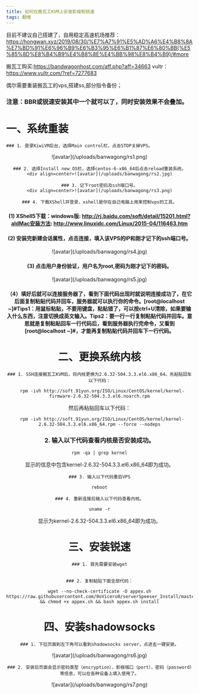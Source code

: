 ```yaml
---
title: 如何在搬瓦工KVM上安装影梭和锐速
tags: 翻墙
---
```


目前不建议自己搭建了，自用稳定高速机场推荐：https://hongwan.xyz/2019/08/30/%E7%A7%91%E5%AD%A6%E4%B8%8A%E7%BD%91%E6%96%B9%E6%B3%95%E6%B1%87%E6%80%BB(%E5%85%8D%E8%B4%B9%E4%B8%8E%E4%BB%98%E8%B4%B9)/#more


搬瓦工购买:https://bandwagonhost.com/aff.php?aff=34663
vultr：https://www.vultr.com/?ref=7277683

<!--more--> 
偶尔需要重装搬瓦工的vps,搭建ss,部分指令备份；

### 注意：BBR或锐速安装其中一个就可以了，同时安装效果不会叠加。

# 一、系统重装
	### 1. 登录KiwiVM后台，选择Main control栏，点击STOP关掉VPS。
  <div align=center>![avatar](/uploads/banwagong/rs1.png)

	### 2. 选择Install new OS栏，选择centos-6-x86_64后点击reload重装系统。
    <div align=center>![avatar](/uploads/banwagong/rs2.jpg)

	### 3. 记下root密码及ssh端口号。
    <div align=center>![avatar](/uploads/banwagong/rs3.png)

	### 4. 下载XShell并登录，xshell是你在自己电脑上用来控制vps的工具。
  #### (1) XShell5下载：windows版: http://rj.baidu.com/soft/detail/15201.html?aldMac安装方法: http://www.linuxidc.com/Linux/2015-04/116463.htm
  
  #### (2) 安装完新建会话属性，点击连接，填入该VPS的IP和刚才记下的ssh端口号。

<div align=center>![avatar](/uploads/banwagong/rs4.jpg)

  #### (3) 点击用户身份验证，用户名为root,密码为刚才记下的密码。
  
  <div align=center>![avatar](/uploads/banwagong/rs5.jpg)

  #### （4）填好后就可以连接服务器了，看到下面代码出现时就说明连接成功了，在它后面复制粘贴代码并回车，服务器就可以执行你的命令。[root@localhost ~]#Tips1：用鼠标粘贴，不要用键盘，粘贴错了，可以按ctrl+U清除，如果要输入什么东西，注意切换成英文输入。Tips2：要一行一行复制粘贴代码并回车。意思就是复制粘贴回车一行代码后，看到服务器执行完命令，又看到[root@localhost ~]#，才能再复制粘贴代码并回车下一行代码。

# 二、更换系统内核
	### 1. SSH连接搬瓦工KVM后，将内核更换为2.6.32-504.3.3.el6.x86_64。先粘贴回车以下代码：
  
```
  rpm -ivh http://soft.91yun.org/ISO/Linux/CentOS/kernel/kernel-firmware-2.6.32-504.3.3.el6.noarch.rpm
```


  然后再粘贴回车以下代码：

```
  rpm -ivh http://soft.91yun.org/ISO/Linux/CentOS/kernel/kernel-2.6.32-504.3.3.el6.x86_64.rpm --force --nodeps
```

  ### 2. 输入以下代码查看内核是否安装成功。

  ```
  rpm -qa | grep kernel
  ```

  显示的信息中包含kernel-2.6.32-504.3.3.el6.x86_64即为成功。

	### 3. 输入以下代码重启VPS

  ```
  reboot
  ```

	### 4. 重新连接后输入以下代码查看内核。

  ```
  uname -r
  ```

  显示为kernel-2.6.32-504.3.3.el6.x86_64即为成功。

# 三、安装锐速
	### 1. 首先需要安装wget

  ```yum install wget
  ```

	### 2. 复制粘贴下面全部代码：

  ```
  wget --no-check-certificate -O appex.sh https://raw.githubusercontent.com/0oVicero0/serverSpeeser_Install/master/appex.sh && chmod +x appex.sh && bash appex.sh install
  ```


# 四、安装shadowsocks
	### 1. 下拉页面到左下角可以看到shadowsocks server，点进去一键安装。

  <div align=center>![avatar](/uploads/banwagong/rs6.jpg)

	### 2. 安装后页面会显示密码类型（encryption），影梭端口（port），密码（password）等信息，可以在各种设备上填入使用了。
  
  <div align=center>![avatar](/uploads/banwagong/rs7.png)


